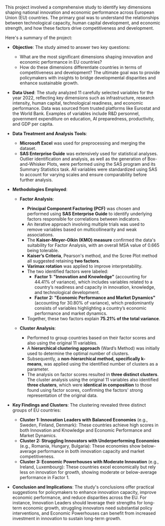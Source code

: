 This project involved a comprehensive study to identify key dimensions shaping national innovation and economic performance across European Union (EU) countries. The primary goal was to understand the relationships between technological capacity, human capital development, and economic strength, and how these factors drive competitiveness and development.

Here's a summary of the project:

*   **Objective**: The study aimed to answer two key questions:
    *   What are the most significant dimensions shaping innovation and economic performance in EU countries?
    *   How do these dimensions differentiate countries in terms of competitiveness and development?
    The ultimate goal was to provide policymakers with insights to bridge developmental disparities and enhance sustainable growth.

*   **Data Used**: The study analyzed 11 carefully selected variables for the year 2022, reflecting key dimensions such as infrastructure, research intensity, human capital, technological readiness, and economic performance. Data was sourced from trusted platforms like Eurostat and the World Bank. Examples of variables include R&D personnel, government expenditure on education, AI preparedness, productivity, and GDP per capita.

*   **Data Treatment and Analysis Tools**:
    *   **Microsoft Excel** was used for preprocessing and merging the dataset.
    *   **SAS Enterprise Guide** was extensively used for statistical analyses. Outlier identification and analysis, as well as the generation of Box-and-Whisker Plots, were performed using the SAS program and its Summary Statistics task. All variables were standardized using SAS to account for varying scales and ensure comparability before further analysis.

*   **Methodologies Employed**:
    *   **Factor Analysis**:
        *   **Principal Component Factoring (PCF)** was chosen and performed using **SAS Enterprise Guide** to identify underlying factors responsible for correlations between indicators.
        *   An iterative approach involving multiple trials was used to remove variables based on multicollinearity and weak associations.
        *   The **Kaiser-Meyer-Olkin (KMO) measure** confirmed the data's suitability for Factor Analysis, with an overall MSA value of 0.665 being tolerable.
        *   **Kaiser’s Criteria**, Pearson's method, and the Scree Plot method all suggested retaining **two factors**.
        *   **Varimax rotation** was applied to improve interpretability.
        *   The two identified factors were labeled:
            *   **Factor 1: "Innovation and Knowledge"** (accounting for 44.41% of variance), which includes variables related to a country’s readiness and capacity in innovation, knowledge, and technological development.
            *   **Factor 2: "Economic Performance and Market Dynamics"** (accounting for 30.80% of variance), which predominantly consists of variables highlighting a country’s economic performance and market dynamics.
        *   Together, these two factors explain **75.21% of the total variance**.

    *   **Cluster Analysis**:
        *   Performed to group countries based on their factor scores and also using the original 11 variables.
        *   A **hierarchical clustering approach** (Ward’s Method) was initially used to determine the optimal number of clusters.
        *   Subsequently, a **non-hierarchical method, specifically k-means**, was applied using the identified number of clusters as a parameter.
        *   The analysis on factor scores resulted in **three distinct clusters**. The cluster analysis using the original 11 variables also identified **three clusters**, which were **identical in composition** to those found using factor scores, confirming the factors' strong representation of the original data.

*   **Key Findings and Clusters**: The clustering revealed three distinct groups of EU countries:
    *   **Cluster 1: Innovation Leaders with Balanced Economies** (e.g., Sweden, Finland, Denmark): These countries achieve high scores in both Innovation and Knowledge and Economic Performance and Market Dynamics.
    *   **Cluster 2: Struggling Innovators with Underperforming Economies** (e.g., Romania, Hungary, Bulgaria): These economies show below-average performance in both innovation capacity and market competitiveness.
    *   **Cluster 3: Economic Powerhouses with Moderate Innovation** (e.g., Ireland, Luxembourg): These countries excel economically but rely less on innovation for growth, showing moderate or below-average performance in Factor 1.

*   **Conclusion and Implications**: The study's conclusions offer practical suggestions for policymakers to enhance innovation capacity, improve economic performance, and reduce disparities across the EU. For instance, Innovation Leaders should leverage their strengths for long-term economic growth, struggling innovators need substantial policy interventions, and Economic Powerhouses can benefit from increased investment in innovation to sustain long-term growth.
